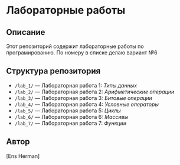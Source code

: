 # Лабораторные работы

## Описание
Этот репозиторий содержит лабораторные работы по програмированию. По номеру в списке делаю вариант №6

## Структура репозитория

- `/lab_1/` — Лабораторная работа 1: *Типы данных*
- `/lab_2/` — Лабораторная работа 2: *Арифметические операции*
- `/lab_3/` — Лабораторная работа 3: *Битовые операции*
- `/lab_4/` — Лабораторная работа 4: *Условные операторы*
- `/lab_5/` — Лабораторная работа 5: *Циклы*
- `/lab_6/` — Лабораторная работа 6: *Массивы*
- `/lab_7/` — Лабораторная работа 7: *Функции*

  
## Автор
[Ens Herman]
